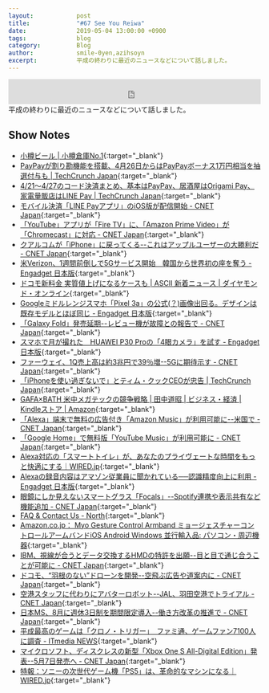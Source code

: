 ```yaml
---
layout:            post
title:             "#67 See You Reiwa"
date:              2019-05-04 13:00:00 +0900
tags:              blog
category:          Blog
author:            smile-0yen,azihsoyn
excerpt:           平成の終わりに最近のニュースなどについて話しました。
---
```

<iframe width="100%" height="50" scrolling="no" frameborder="no" src="https://w.soundcloud.com/player/?url=https%3A//api.soundcloud.com/tracks/615488658&color=%23ff5500&auto_play=false&hide_related=false&show_comments=false&show_user=true&show_reposts=false&show_teaser=false&visual=false&show_artwork=false&default_height=75"></iframe>
平成の終わりに最近のニュースなどについて話しました。

## Show Notes
- [小樽ビール \| 小樽倉庫No\.1](https://otarubeer.com/jp/?page_id=357){:target="_blank"}
- [PayPayが割り勘機能を搭載、4月26日からはPayPayボーナス1万円相当を抽選付与も \| TechCrunch Japan](https://jp.techcrunch.com/2019/04/22/paypay-warikan/){:target="_blank"}
- [4/21〜4/27のコード決済まとめ、基本はPayPay、居酒屋はOrigami Pay、家電量販店はLINE Pay \| TechCrunch Japan](https://jp.techcrunch.com/2019/04/21/qr-code-payment-21-27-apr/){:target="_blank"}
- [モバイル決済「LINE Payアプリ」のiOS版が配信開始 \- CNET Japan](https://japan.cnet.com/article/35136195/){:target="_blank"}
- [「YouTube」アプリが「Fire TV」に、「Amazon Prime Video」が「Chromecast」に対応 \- CNET Japan](https://japan.cnet.com/article/35136026/){:target="_blank"}
- [クアルコムが「iPhone」に戻ってくる\-\-これはアップルユーザーの大勝利だ \- CNET Japan](https://japan.cnet.com/article/35136022/){:target="_blank"}
- [米Verizon、1週間前倒しで5Gサービス開始　韓国から世界初の座を奪う \- Engadget 日本版](https://japanese.engadget.com/2019/04/04/verizon-5g-1/){:target="_blank"}
- [ドコモ新料金 実質値上げになるケースも \| ASCII 新着ニュース \| ダイヤモンド・オンライン](https://diamond.jp/articles/-/200957){:target="_blank"}
- [Googleミドルレンジスマホ「Pixel 3a」の公式\(？\)画像出回る。デザインは既存モデルとほぼ同じ \- Engadget 日本版](https://japanese.engadget.com/2019/04/24/google-pixel-3a/){:target="_blank"}
- [「Galaxy Fold」発売延期\-\-レビュー機が故障との報告で \- CNET Japan](https://japan.cnet.com/article/35136155/){:target="_blank"}
- [スマホで月が撮れた　HUAWEI P30 Proの「4眼カメラ」を試す \- Engadget 日本版](https://japanese.engadget.com/2019/03/27/huawei-p30-pro-4/){:target="_blank"}
- [ファーウェイ、1Q売上高は約3兆円で39％増\-\-5Gに期待示す \- CNET Japan](https://japan.cnet.com/article/35136168/){:target="_blank"}
- [「iPhoneを使い過ぎないで」とティム・クックCEOが忠告 \| TechCrunch Japan](https://jp.techcrunch.com/2019/04/24/2019-04-23-tim-cook-wants-you-to-put-down-your-iphone/){:target="_blank"}
- [GAFA×BATH 米中メガテックの競争戦略 \| 田中道昭 \| ビジネス・経済 \| Kindleストア \| Amazon](https://www.amazon.co.jp/dp/B07QFPKJ46/ref=dp-kindle-redirect?_encoding=UTF8&btkr=1){:target="_blank"}
- [「Alexa」端末で無料の広告付き「Amazon Music」が利用可能に\-\-米国で \- CNET Japan](https://japan.cnet.com/article/35136004/){:target="_blank"}
- [「Google Home」で無料版「YouTube Music」が利用可能に \- CNET Japan](https://japan.cnet.com/article/35136007/){:target="_blank"}
- [Alexa対応の「スマートトイレ」が、あなたのプライヴェートな時間をもっと快適にする｜WIRED\.jp](https://wired.jp/2019/04/22/kohler-numi-2-0-ces-2019-hands-on/){:target="_blank"}
- [Alexaの録音内容はアマゾン従業員に聞かれている──認識精度向上に利用 \- Engadget 日本版](https://japanese.engadget.com/2019/04/12/alexa/){:target="_blank"}
- [眼鏡にしか見えないスマートグラス「Focals」\-\-Spotify連携や表示共有など機能追加 \- CNET Japan](https://japan.cnet.com/article/35135634/){:target="_blank"}
- [FAQ & Contact Us \- North](https://www.bynorth.com/faq-contact){:target="_blank"}
- [Amazon\.co\.jp： Myo Gesture Control Armband ミョージェスチャーコントロールアームバンドiOS Android Windows 並行輸入品: パソコン・周辺機器](https://www.amazon.co.jp/Gesture-Control-Armband-%E3%83%9F%E3%83%A7%E3%83%BC%E3%82%B8%E3%82%A7%E3%82%B9%E3%83%81%E3%83%A3%E3%83%BC%E3%82%B3%E3%83%B3%E3%83%88%E3%83%AD%E3%83%BC%E3%83%AB%E3%82%A2%E3%83%BC%E3%83%A0%E3%83%90%E3%83%B3%E3%83%89iOS-Android/dp/B00U31KP7E){:target="_blank"}
- [IBM、視線が合うとデータ交換するHMDの特許を出願\-\-目と目で通じ合うことが可能に \- CNET Japan](https://japan.cnet.com/article/35136133/){:target="_blank"}
- [ドコモ、“羽根のない”ドローンを開発\-\-空飛ぶ広告や道案内に \- CNET Japan](https://japan.cnet.com/article/35135937/){:target="_blank"}
- [空港スタッフに代わりにアバターロボット\-\-JAL、羽田空港でトライアル \- CNET Japan](https://japan.cnet.com/article/35136049/){:target="_blank"}
- [日本MS、8月に週休3日制を期間限定導入\-\-働き方改革の推進で \- CNET Japan](https://japan.cnet.com/article/35136145/){:target="_blank"}
- [平成最高のゲームは「クロノ・トリガー」　ファミ通、ゲームファン7100人に調査 \- ITmedia NEWS](https://www.itmedia.co.jp/news/articles/1904/22/news093.html){:target="_blank"}
- [マイクロソフト、ディスクレスの新型「Xbox One S All\-Digital Edition」発表\-\-5月7日発売へ \- CNET Japan](https://japan.cnet.com/article/35135881/){:target="_blank"}
- [特報：ソニーの次世代ゲーム機「PS5」は、革命的なマシンになる｜WIRED\.jp](https://wired.jp/2019/04/17/exclusive-sony-next-gen-console/){:target="_blank"}
